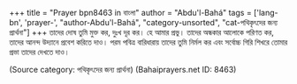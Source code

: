 +++
title = "Prayer bpn8463 in বাংলা"
author = "Abdu'l-Bahá"
tags = ['lang-bn', 'prayer-', "author-Abdu'l-Bahá", "category-unsorted", "cat-পথিকৃৎদের জন্য প্রার্থনা"]
+++
তাদের দোষ তুমি মুক্ত কর, দুঃখ দূর কর। হে আমার প্রভু। তাদের অন্ধকার আলোকে পরিণত কর, তাদের আনন্দ উদ্যানে প্রবেশ করিতে দাও। পরম পবিত্র বারিধারায় তাদের তুমি নির্মল কর এবং সর্বোচ্চ গিরি শিখরে তোমার প্রভা তাদের দেখতে দাও।

(Source category: পথিকৃৎদের জন্য প্রার্থনা)
(Bahaiprayers.net ID: 8463)

